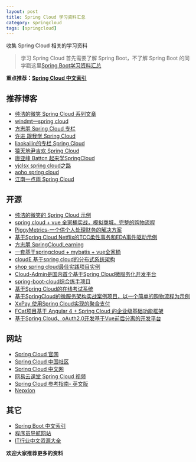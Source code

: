 ```yaml
---
layout: post
title: Spring Cloud 学习资料汇总
category: springcloud
tags: [springcloud]
---
```


收集 Spring Cloud 相关的学习资料


> 学习 Spring Cloud 首先需要了解 Spring Boot，不了解 Spring Boot 的同学戳这里[Spring Boot学习资料汇总](https://www.guojun49.github.io/springboot/2015/12/30/springboot-collect.html)


**重点推荐：[Spring Cloud 中文索引](https://springcloud.fun/)**


## 推荐博客

- [纯洁的微笑 Spring Cloud 系列文章](https://www.guojun49.github.io/spring-cloud) 
- [windmt一spring cloud](https://windmt.com/tags/Spring-Cloud/)  
- [方志朋 Spring Cloud 专栏](https://blog.csdn.net/column/details/15197.html)  
- [许进 跟我学 Spring Cloud](https://xujin.org/categories/%E8%B7%9F%E6%88%91%E5%AD%A6Spring-Cloud/)  
- [liaokailin的专栏 Spring Cloud](https://blog.csdn.net/liaokailin/article/category/6212338)  
- [猿天地尹吉欢 Spring Cloud](https://cxytiandi.com/blog/detail/17470)  
- [唐亚峰 Battcn 起来学SpringCloud](https://blog.battcn.com/categories/SpringCloud/)  
- [yjclsx spring cloud之路](https://blog.csdn.net/column/details/24531.html)  
- [aoho spring cloud](https://blueskykong.com/tags/Spring-Cloud)  
- [江南一点雨 Spring Cloud ](https://wangsong.blog.csdn.net/column/info/17373)  


## 开源

- [纯洁的微笑的 Spring Cloud 示例](https://github.com/ityouknow/spring-cloud-examples)  
- [spring cloud + vue 全家桶实战，模拟商城，完整的购物流程](https://github.com/paascloud/paascloud-master)  
- [PiggyMetrics-一个供个人处理财务的解决方案](https://github.com/sqshq/PiggyMetrics)  
- [基于Spring Cloud Netflix的TCC柔性事务和EDA事件驱动示例](https://github.com/prontera/spring-cloud-rest-tcc)  
- [方志朋 SpringCloudLearning](https://github.com/forezp/SpringCloudLearning)  
- [一套基于springcloud + mybatis + vue全家桶](https://github.com/OptionalDay/spring-cloud-vue)  
- [cloudE 基于spring cloud的分布式系统架构](https://github.com/vangao1989/cloudE)  
- [shop spring cloud最佳实践项目实例](https://github.com/lrwinx/shop) 
- [Cloud-Admin是国内首个基于Spring Cloud微服务化开发平台](https://gitee.com/minull/ace-security)  
- [spring-boot-cloud综合练手项目](https://github.com/zhangxd1989/spring-boot-cloud)  
- [基于Spring Cloud的在线考试系统](https://gitee.com/wells2333/spring-cloud-online-exam)  
- [基于SpringCloud的微服务架构实战案例项目，以一个简单的购物流程为示例](https://github.com/backkoms/simplemall)  
- [XxPay 使用Spring Cloud实现的聚合支付](https://gitee.com/jmdhappy/xxpay-master)  
- [FCat项目基于 Angular 4 + Spring Cloud 的企业级基础功能框架](https://gitee.com/xfdm/FCat)  
- [基于Spring Cloud、oAuth2.0开发基于Vue前后分离的开发平台](https://gitee.com/log4j/pig)  


## 网站

- [Spring Cloud 官网](https://projects.spring.io/spring-cloud/)  
- [Spring Cloud 中国社区](https://springcloud.cn/)  
- [Spring Cloud 中文网](https://springcloud.cc/) 
- [网易云课堂 Spring Cloud 视频](https://study.163.com/courses-search?keyword=Spring%20Cloud)  
- [Spring Cloud 参考指南- 英文版](https://projects.spring.io/spring-cloud/spring-cloud.html)  
- [Nepxion](https://github.com/Nepxion/Aquarius)  


## 其它

- [Spring Boot 中文索引](https://github.com/ityouknow/awesome-spring-boot)   
- [程序员导航网站](https://tooool.org/)  
- [IT行业中文资源大全](https://github.com/ityouknow/awesome-list)  




**欢迎大家推荐更多的资料**